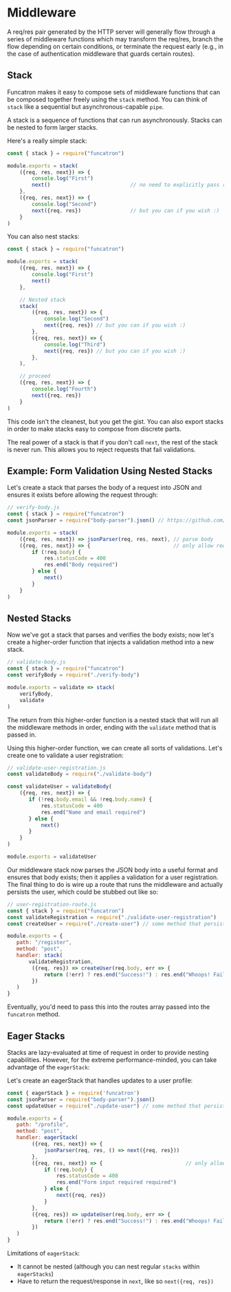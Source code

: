 # Middleware

A req/res pair generated by the HTTP server will generally flow through a series of middleware functions which may transform the req/res, branch the flow depending on certain conditions, or terminate the request early \(e.g., in the case of authentication middleware that guards certain routes\).

## Stack

Funcatron makes it easy to compose sets of middleware functions that can be composed together freely using the `stack` method. You can think of `stack` like a sequential but asynchronous-capable `pipe`.

A stack is a sequence of functions that can run asynchronously. Stacks can be nested to form larger stacks.

Here's a really simple stack:

```javascript
const { stack } = require("funcatron")

module.exports = stack(
    ({req, res, next}) => {
        console.log("First")
        next()                          // no need to explicitly pass req/res through
    },
    ({req, res, next}) => {
        console.log("Second")
        next({req, res})                // but you can if you wish :)
    }
)
```

You can also nest stacks:

```javascript
const { stack } = require("funcatron")

module.exports = stack(
    ({req, res, next}) => {
        console.log("First")
        next()                          
    },

    // Nested stack
    stack(
        ({req, res, next}) => {
            console.log("Second")
            next({req, res}) // but you can if you wish :)
        },
        ({req, res, next}) => {
            console.log("Third")
            next({req, res}) // but you can if you wish :)
        },
    ),

    // proceed
    ({req, res, next}) => {
        console.log("Fourth")
        next({req, res})                
    }
)
```

This code isn't the cleanest, but you get the gist. You can also export stacks in order to make stacks easy to compose from discrete parts.

The real power of a stack is that if you don't call `next`, the rest of the stack is never run. This allows you to reject requests that fail validations.

## Example: Form Validation Using Nested Stacks

Let's create a stack that parses the body of a request into JSON and ensures it exists before allowing the request through:

```javascript
// verify-body.js
const { stack } = require("funcatron")
const jsonParser = require("body-parser").json() // https://github.com/expressjs/body-parser

module.exports = stack(
    ({req, res, next}) => jsonParser(req, res, next), // parse body
    ({req, res, next}) => {                           // only allow request that have bodies through.
        if (!req.body) {
            res.statusCode = 400
            res.end("Body required")
        } else {
            next()
        }
    }
)
```

## Nested Stacks

Now we've got a stack that parses and verifies the body exists; now let's create a higher-order function that injects a validation method into a new stack.

```javascript
// validate-body.js
const { stack } = require("funcatron")
const verifyBody = require("./verify-body")

module.exports = validate => stack(
    verifyBody,
    validate
)
```

The return from this higher-order function is a nested stack that will run all the middleware methods in order, ending with the `validate` method that is passed in.

Using this higher-order function, we can create all sorts of validations. Let's create one to validate a user registration:

```javascript
// validate-user-registration.js
const validateBody = require("./validate-body")

const validateUser = validateBody(
    ({req, res, next}) => {
       if (!req.body.email && !req.body.name) {
           res.statusCode = 400
           res.end("Name and email required")
       } else {
           next()
       }
    }
)

module.exports = validateUser
```

Our middleware stack now parses the JSON body into a useful format and ensures that body exists; then it applies a validation for a user registration. The final thing to do is wire up a route that runs the middleware and actually persists the user, which could be stubbed out like so:

```javascript
// user-registration-route.js
const { stack } = require("funcatron")
const validateRegistration = require("./validate-user-registration")
const createUser = require("./create-user") // some method that persists to DB

module.exports = {
   path: "/register",
   method: "post",
   handler: stack(
       validateRegistration, 
        ({req, res}) => createUser(req.body, err => {
            return (!err) ? res.end("Success!") : res.end("Whoops! Failure")
        })
   )
}
```

Eventually, you'd need to pass this into the routes array passed into the `funcatron` method.

## Eager Stacks

Stacks are lazy-evaluated at time of request in order to provide nesting capabilities. However, for the extreme performance-minded, you can take advantage of the `eagerStack`:

Let's create an eagerStack that handles updates to a user profile:
```javascript
const { eagerStack } = require('funcatron')
const jsonParser = require("body-parser").json()
const updateUser = require("./update-user") // some method that persists to DB

module.exports = {
   path: "/profile",
   method: "post",
   handler: eagerStack(
        ({req, res, next}) => {
            jsonParser(req, res, () => next({req, res}))
        },
        ({req, res, next}) => {                           // only allow request that have bodies through.
            if (!req.body) {
                res.statusCode = 400
                res.end("Form input required required")
            } else {
                next({req, res})
            }
        },
        ({req, res}) => updateUser(req.body, err => {
            return (!err) ? res.end("Success!") : res.end("Whoops! Failure")
        })
   )
}
```

Limitations of `eagerStack`:

* It cannot be nested (although you can nest regular `stacks` within `eagerStacks`)
* Have to return the request/response in `next`, like so `next({req, res})`
